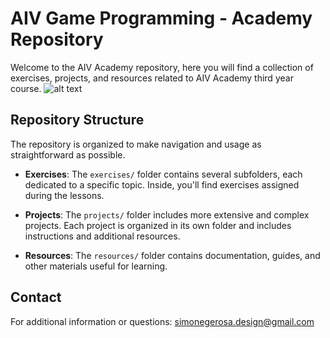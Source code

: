 
# AIV Game Programming - Academy Repository

Welcome to the AIV Academy repository, here you will find a collection of exercises, projects, and resources related to AIV Academy third year course.
![alt text]()
## Repository Structure

The repository is organized to make navigation and usage as straightforward as possible.

- **Exercises**: The `exercises/` folder contains several subfolders, each dedicated to a specific topic. Inside, you'll find exercises assigned during the lessons.

- **Projects**: The `projects/` folder includes more extensive and complex projects. Each project is organized in its own folder and includes instructions and additional resources.

- **Resources**: The `resources/` folder contains documentation, guides, and other materials useful for learning.

## Contact

For additional information or questions: simonegerosa.design@gmail.com


